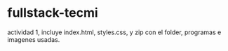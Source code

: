 # fullstack-tecmi
actividad 1, incluye index.html, styles.css, y zip con el folder, programas e imagenes usadas. 
